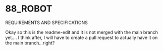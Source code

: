 # 88_ROBOT
REQUIREMENTS AND SPECIFICATIONS

Okay so this is the readme-edit and it is not merged with the main branch yet....
I think after, I will have to create a pull request to actually have it on the main branch...right? 
